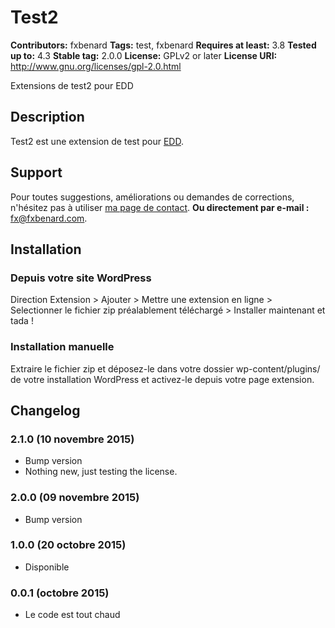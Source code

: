 # Test2 #
**Contributors:** fxbenard
**Tags:** test, fxbenard
**Requires at least:** 3.8
**Tested up to:** 4.3
**Stable tag:** 2.0.0
**License:** GPLv2 or later
**License URI:** http://www.gnu.org/licenses/gpl-2.0.html

Extensions de test2 pour EDD

## Description ##

Test2 est une extension de test pour [EDD](https://fxbenard.com/recommande/easydigitaldownloads/).


## Support ##

Pour toutes suggestions, améliorations ou demandes de corrections, n'hésitez pas à utiliser [ma page de contact](https://fxbenard.com/contact/).
**Ou directement par e-mail :** fx@fxbenard.com.


## Installation ##

### Depuis votre site WordPress  ###
Direction Extension > Ajouter > Mettre une extension en ligne > Selectionner le fichier zip préalablement téléchargé > Installer maintenant et tada !

### Installation manuelle ###
Extraire le fichier zip et déposez-le dans votre dossier wp-content/plugins/ de votre installation WordPress et activez-le depuis votre page extension.


## Changelog ##

### 2.1.0 (10 novembre 2015) ###
* Bump version
* Nothing new, just testing the license.

### 2.0.0 (09 novembre 2015) ###
* Bump version

### 1.0.0 (20 octobre 2015) ###
* Disponible

### 0.0.1 (octobre 2015) ###
* Le code est tout chaud